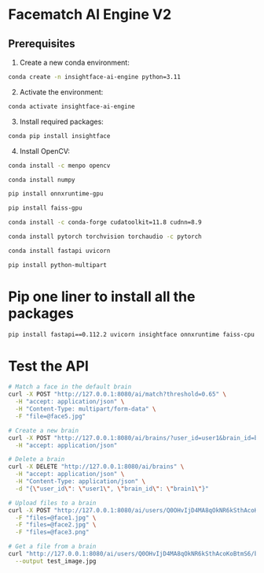 # Facematch AI Engine V2

## Prerequisites

1. Create a new conda environment:

```bash
conda create -n insightface-ai-engine python=3.11
```

2. Activate the environment:

```bash
conda activate insightface-ai-engine
```

3. Install required packages:

```bash
conda pip install insightface
```

4. Install OpenCV:

```bash
conda install -c menpo opencv
```

```bash
conda install numpy
```

```bash
pip install onnxruntime-gpu
```

```bash
pip install faiss-gpu
```

```bash
conda install -c conda-forge cudatoolkit=11.8 cudnn=8.9
```

```bash
conda install pytorch torchvision torchaudio -c pytorch
```

```bash
conda install fastapi uvicorn
```

```bash
pip install python-multipart
```

# Pip one liner to install all the packages

```bash
pip install fastapi==0.112.2 uvicorn insightface onnxruntime faiss-cpu python-multipart deepface tf-keras
```

# Test the API

```bash
# Match a face in the default brain
curl -X POST "http://127.0.0.1:8080/ai/match?threshold=0.65" \
  -H "accept: application/json" \
  -H "Content-Type: multipart/form-data" \
  -F "file=@face5.jpg"

# Create a new brain
curl -X POST "http://127.0.0.1:8080/ai/brains/?user_id=user1&brain_id=brain1" \
  -H "accept: application/json"

# Delete a brain
curl -X DELETE "http://127.0.0.1:8080/ai/brains" \
  -H "accept: application/json" \
  -H "Content-Type: application/json" \
  -d "{\"user_id\": \"user1\", \"brain_id\": \"brain1\"}"

# Upload files to a brain
curl -X POST "http://127.0.0.1:8080/ai/users/Q0OHvIjD4MA8qOkNR6kSthAcoKoBtmS6/brains/cm7qxtuc10005jxdscc6wxopz/files" \
  -F "files=@face1.jpg" \
  -F "files=@face2.jpg" \
  -F "files=@face3.png"

# Get a file from a brain
curl "http://127.0.0.1:8080/ai/users/Q0OHvIjD4MA8qOkNR6kSthAcoKoBtmS6/brains/cm7rgyiq00001jxaso5pw4nn3/files/face1.jpg" \
  --output test_image.jpg
```
